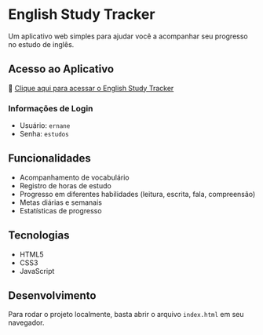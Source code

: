 # English Study Tracker

Um aplicativo web simples para ajudar você a acompanhar seu progresso no estudo de inglês.

## Acesso ao Aplicativo

🔗 [Clique aqui para acessar o English Study Tracker](https://ernanesa.github.io/English-Study-Tracker)

### Informações de Login
- Usuário: `ernane`
- Senha: `estudos`

## Funcionalidades

- Acompanhamento de vocabulário
- Registro de horas de estudo
- Progresso em diferentes habilidades (leitura, escrita, fala, compreensão)
- Metas diárias e semanais
- Estatísticas de progresso

## Tecnologias

- HTML5
- CSS3
- JavaScript

## Desenvolvimento

Para rodar o projeto localmente, basta abrir o arquivo `index.html` em seu navegador.
